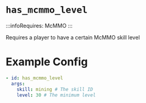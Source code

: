 # `has_mcmmo_level`
:::infoRequires:
McMMO
:::

Requires a player to have a certain McMMO skill level
# Example Config
```yaml
- id: has_mcmmo_level
  args:
    skill: mining # The skill ID
    level: 30 # The minimum level
```
